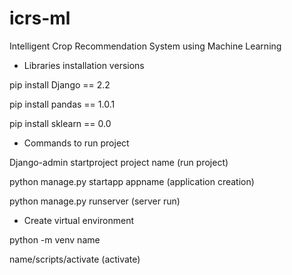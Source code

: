 # icrs-ml
 Intelligent Crop Recommendation System using Machine Learning
 

* Libraries installation versions
  
pip install Django == 2.2

pip install pandas == 1.0.1

pip install sklearn == 0.0


* Commands to run project
  
Django-admin startproject project name (run project)

python manage.py startapp appname (application creation)

python manage.py runserver (server run)


* Create virtual environment
  
python -m venv name

name/scripts/activate (activate)
